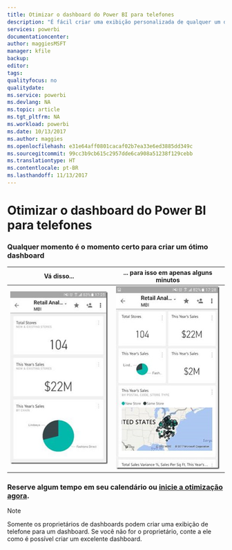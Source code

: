 ```yaml
---
title: Otimizar o dashboard do Power BI para telefones
description: "É fácil criar uma exibição personalizada de qualquer um de seus dashboards, especificamente para exibição em celulares. Experimente agora."
services: powerbi
documentationcenter: 
author: maggiesMSFT
manager: kfile
backup: 
editor: 
tags: 
qualityfocus: no
qualitydate: 
ms.service: powerbi
ms.devlang: NA
ms.topic: article
ms.tgt_pltfrm: NA
ms.workload: powerbi
ms.date: 10/13/2017
ms.author: maggies
ms.openlocfilehash: e31e64aff0801cacaf02b7ea33e6ed3885dd349c
ms.sourcegitcommit: 99cc3b9cb615c2957dde6ca908a51238f129cebb
ms.translationtype: HT
ms.contentlocale: pt-BR
ms.lasthandoff: 11/13/2017
---
```

# <a name="optimize-power-bi-dashboard-for-phones"></a>Otimizar o dashboard do Power BI para telefones
### <a name="anytime-is-the-right-time-to-create-a-great-dashboard"></a>Qualquer momento é o momento certo para criar um ótimo dashboard
| **Vá disso...** | **... para isso em apenas alguns minutos** |
|:---:|:---:|
| ![](media/mobile-apps-optimize-dashboard-phone-view/power-bi-phone-dashboard-not-optimized.png) |![](media/mobile-apps-optimize-dashboard-phone-view/power-bi-phone-dashboard-optimized.png) |

### <a name="book-some-time-on-your-calendar-or-start-optimizing-nowservice-create-dashboard-mobile-phone-viewmd"></a>Reserve algum tempo em seu calendário ou [inicie a otimização agora](service-create-dashboard-mobile-phone-view.md).
> [!NOTE]
> Somente os proprietários de dashboards podem criar uma exibição de telefone para um dashboard. Se você não for o proprietário, conte a ele como é possível criar um excelente dashboard.
> 
> 

